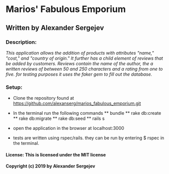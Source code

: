 # Marios' Fabulous Emporium
## Written by Alexander Sergejev

### Description:
_This application allows the addition of products with attributes "name," "cost," and "country of origin." It further has a child element of reviews that be added by customers. Reviews contain the name of the author, the a written reviews of between 50 and 250 characters and a rating from one to five.
for testing purposes it uses the faker gem to fill out the database._

### Setup:
* Clone the repository found at https://github.com/alexanserg/marios_fabulous_emporium.git
* In the terminal run the following commands
** bundle
** rake db:create
** rake db:migrate
** rake db:seed
** rails s
* open the application in the browser at localhost:3000


* tests are written using rspec/rails. they can be run by entering $ rspec in the terminal.

#### License: This is licensed under the MIT license
#### Copyright (c) 2019 by Alexander Sergejev
